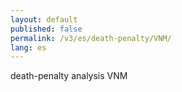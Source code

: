 ```yaml
---
layout: default
published: false
permalink: /v3/es/death-penalty/VNM/
lang: es
---
```


death-penalty analysis VNM
